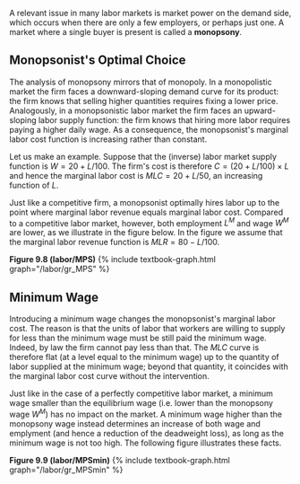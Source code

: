 


A relevant issue in many labor markets is market power on the demand side, which occurs when there are only a few employers, or perhaps just one. A market where a single buyer is present is called a <b>monopsony</b>.


<h2 id="SUBSEC_boh2.1-it">Monopsonist's Optimal Choice</h2>

The analysis of monopsony mirrors that of monopoly. In a monopolistic market the firm faces a downward-sloping demand curve for its product: the firm knows that selling higher quantities requires fixing a lower price. Analogously, in a monopsonistic labor market the firm faces an upward-sloping labor supply function: the firm knows that hiring more labor requires paying a higher daily wage. As a consequence, the monopsonist's marginal labor cost function is increasing rather than constant.

Let us make an example. Suppose that the (inverse) labor market supply function is $W=20+L/100$. The firm's cost is therefore $C=(20+L/100)\times L$ and hence the marginal labor cost is $MLC=20+L/50$, an increasing function of $L$.

Just like a competitive firm, a monopsonist optimally hires labor up to the point where marginal labor revenue equals marginal labor cost. Compared to a competitive labor market, however, both employment $L^M$ and wage $W^M$  are lower, as we illustrate in the figure below. In the figure we assume that the marginal labor revenue function is  $MLR=80-L/100$.  


<a id="gr_labor/MPS"><strong>Figure 9.8 (labor/MPS)</strong></a>
{% include textbook-graph.html graph="/labor/gr_MPS" %}





<h2 id="SUBSEC_MW2-it">Minimum Wage</h2>

Introducing a minimum wage changes the monopsonist's marginal labor cost. The reason is that the units of labor that workers are willing to supply for less than the minimum wage must be still paid the minimum wage. Indeed, by law the firm cannot pay less than that. The $MLC$ curve is therefore flat (at a level equal to the minimum wage) up to the quantity of labor supplied at the minimum wage; beyond that quantity, it coincides with the marginal labor cost curve without the intervention.

Just like in the case of a perfectly competitive labor market, a minimum wage smaller than the equilibrium wage (i.e. lower than the monopsony wage $W^M$) has no impact on the market. A minimum wage higher than the monopsony wage instead determines an increase of both wage and emplyment  (and hence a reduction of the deadweight loss), as long as the minimum wage is not too high. The following figure illustrates these facts. 

<a id="gr_labor/MPSmin"><strong>Figure 9.9 (labor/MPSmin)</strong></a>
{% include textbook-graph.html graph="/labor/gr_MPSmin" %}

